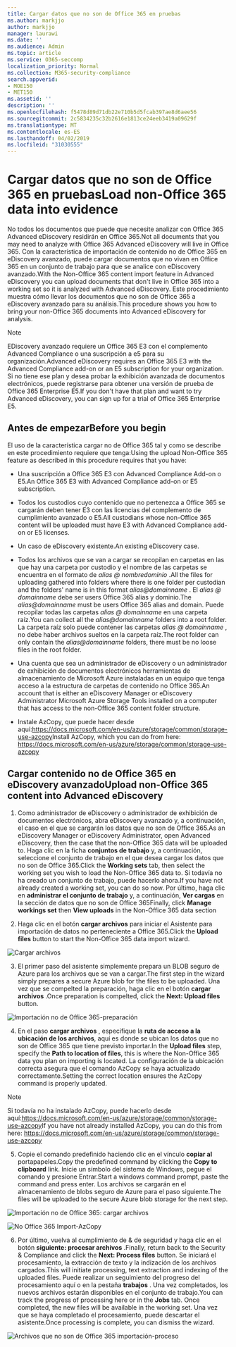 ```yaml
---
title: Cargar datos que no son de Office 365 en pruebas
ms.author: markjjo
author: markjjo
manager: laurawi
ms.date: ''
ms.audience: Admin
ms.topic: article
ms.service: O365-seccomp
localization_priority: Normal
ms.collection: M365-security-compliance
search.appverid:
- MOE150
- MET150
ms.assetid: ''
description: ''
ms.openlocfilehash: f5478d89d71db22e710b5d5fcab397ae8d6aee56
ms.sourcegitcommit: 2c5834235c32b2616e1813ce24eeb3419a09629f
ms.translationtype: MT
ms.contentlocale: es-ES
ms.lasthandoff: 04/02/2019
ms.locfileid: "31030555"
---
```

# <a name="load-non-office-365-data-into-evidence"></a><span data-ttu-id="b7608-102">Cargar datos que no son de Office 365 en pruebas</span><span class="sxs-lookup"><span data-stu-id="b7608-102">Load non-Office 365 data into evidence</span></span>

<span data-ttu-id="b7608-103">No todos los documentos que puede que necesite analizar con Office 365 Advanced eDiscovery residirán en Office 365.</span><span class="sxs-lookup"><span data-stu-id="b7608-103">Not all documents that you may need to analyze with Office 365 Advanced eDiscovery will live in Office 365.</span></span> <span data-ttu-id="b7608-104">Con la característica de importación de contenido no de Office 365 en eDiscovery avanzado, puede cargar documentos que no vivan en Office 365 en un conjunto de trabajo para que se analice con eDiscovery avanzado.</span><span class="sxs-lookup"><span data-stu-id="b7608-104">With the Non-Office 365 content import feature in Advanced eDiscovery you can upload documents that don't live in Office 365 into a working set so it is analyzed with Advanced eDiscovery.</span></span> <span data-ttu-id="b7608-105">Este procedimiento muestra cómo llevar los documentos que no son de Office 365 a eDiscovery avanzado para su análisis.</span><span class="sxs-lookup"><span data-stu-id="b7608-105">This procedure shows you how to bring your non-Office 365 documents into Advanced eDiscovery for analysis.</span></span>

>[!Note]
><span data-ttu-id="b7608-106">EDiscovery avanzado requiere un Office 365 E3 con el complemento Advanced Compliance o una suscripción a e5 para su organización.</span><span class="sxs-lookup"><span data-stu-id="b7608-106">Advanced eDiscovery requires an Office 365 E3 with the Advanced Compliance add-on or an E5 subscription for your organization.</span></span> <span data-ttu-id="b7608-107">Si no tiene ese plan y desea probar la exhibición avanzada de documentos electrónicos, puede registrarse para obtener una versión de prueba de Office 365 Enterprise E5.</span><span class="sxs-lookup"><span data-stu-id="b7608-107">If you don't have that plan and want to try Advanced eDiscovery, you can sign up for a trial of Office 365 Enterprise E5.</span></span>

## <a name="before-you-begin"></a><span data-ttu-id="b7608-108">Antes de empezar</span><span class="sxs-lookup"><span data-stu-id="b7608-108">Before you begin</span></span>
<span data-ttu-id="b7608-109">El uso de la característica cargar no de Office 365 tal y como se describe en este procedimiento requiere que tenga:</span><span class="sxs-lookup"><span data-stu-id="b7608-109">Using the upload Non-Office 365 feature as described in this procedure requires that you have:</span></span>

- <span data-ttu-id="b7608-110">Una suscripción a Office 365 E3 con Advanced Compliance Add-on o E5.</span><span class="sxs-lookup"><span data-stu-id="b7608-110">An Office 365 E3 with Advanced Compliance add-on or E5 subscription.</span></span>

- <span data-ttu-id="b7608-111">Todos los custodios cuyo contenido que no pertenezca a Office 365 se cargarán deben tener E3 con las licencias del complemento de cumplimiento avanzado o E5.</span><span class="sxs-lookup"><span data-stu-id="b7608-111">All custodians whose non-Office 365 content will be uploaded must have E3 with Advanced Compliance add-on or E5 licenses.</span></span>

- <span data-ttu-id="b7608-112">Un caso de eDiscovery existente.</span><span class="sxs-lookup"><span data-stu-id="b7608-112">An existing eDiscovery case.</span></span>

- <span data-ttu-id="b7608-113">Todos los archivos que se van a cargar se recopilan en carpetas en las que hay una carpeta por custodio y el nombre de las carpetas se encuentra en el formato de *alias @ nombredominio* .</span><span class="sxs-lookup"><span data-stu-id="b7608-113">All the files for uploading gathered into folders where there is one folder per custodian and the folders' name is in this format *alias@domainname* .</span></span> <span data-ttu-id="b7608-114">El *alias @ domainname* debe ser users Office 365 alias y dominio.</span><span class="sxs-lookup"><span data-stu-id="b7608-114">The *alias@domainname* must be users Office 365 alias and domain.</span></span> <span data-ttu-id="b7608-115">Puede recopilar todas las carpetas *alias @ domainname* en una carpeta raíz.</span><span class="sxs-lookup"><span data-stu-id="b7608-115">You can collect all the *alias@domainname* folders into a root folder.</span></span> <span data-ttu-id="b7608-116">La carpeta raíz solo puede contener las carpetas *alias @ domainname* , no debe haber archivos sueltos en la carpeta raíz.</span><span class="sxs-lookup"><span data-stu-id="b7608-116">The root folder can only contain the *alias@domainname* folders, there must be no loose files in the root folder.</span></span>

- <span data-ttu-id="b7608-117">Una cuenta que sea un administrador de eDiscovery o un administrador de exhibición de documentos electrónicos herramientas de almacenamiento de Microsoft Azure instaladas en un equipo que tenga acceso a la estructura de carpetas de contenido no Office 365.</span><span class="sxs-lookup"><span data-stu-id="b7608-117">An account that is either an eDiscovery Manager or eDiscovery Administrator Microsoft Azure Storage Tools installed on a computer that has access to the non-Office 365 content folder structure.</span></span>

- <span data-ttu-id="b7608-118">Instale AzCopy, que puede hacer desde aquí:https://docs.microsoft.com/en-us/azure/storage/common/storage-use-azcopy</span><span class="sxs-lookup"><span data-stu-id="b7608-118">Install AzCopy, which you can do from here: https://docs.microsoft.com/en-us/azure/storage/common/storage-use-azcopy</span></span>

## <a name="upload-non-office-365-content-into-advanced-ediscovery"></a><span data-ttu-id="b7608-119">Cargar contenido no de Office 365 en eDiscovery avanzado</span><span class="sxs-lookup"><span data-stu-id="b7608-119">Upload non-Office 365 content into Advanced eDiscovery</span></span>

1. <span data-ttu-id="b7608-120">Como administrador de eDiscovery o administrador de exhibición de documentos electrónicos, abra eDiscovery avanzado y, a continuación, el caso en el que se cargarán los datos que no son de Office 365.</span><span class="sxs-lookup"><span data-stu-id="b7608-120">As an eDiscovery Manager or eDiscovery Administrator, open Advanced eDiscovery, then the case that the non-Office 365 data will be uploaded to.</span></span>  <span data-ttu-id="b7608-121">Haga clic en la ficha **conjuntos de trabajo** y, a continuación, seleccione el conjunto de trabajo en el que desea cargar los datos que no son de Office 365.</span><span class="sxs-lookup"><span data-stu-id="b7608-121">Click the **Working sets** tab, then select the working set you wish to load the Non-Office 365 data to.</span></span>  <span data-ttu-id="b7608-122">Si todavía no ha creado un conjunto de trabajo, puede hacerlo ahora.</span><span class="sxs-lookup"><span data-stu-id="b7608-122">If you have not already created a working set, you can do so now.</span></span>  <span data-ttu-id="b7608-123">Por último, haga clic en **administrar el conjunto de trabajo** y, a continuación, **Ver cargas** en la sección de datos que no son de Office 365</span><span class="sxs-lookup"><span data-stu-id="b7608-123">Finally, click **Manage workings set** then **View uploads** in the Non-Office 365 data section</span></span>

2. <span data-ttu-id="b7608-124">Haga clic en el botón **cargar archivos** para iniciar el Asistente para importación de datos no perteneciente a Office 365.</span><span class="sxs-lookup"><span data-stu-id="b7608-124">Click the **Upload files** button to start the Non-Office 365 data import wizard.</span></span>

![Cargar archivos](../media/574f4059-4146-4058-9df3-ec97cf28d7c7.png)

3. <span data-ttu-id="b7608-126">El primer paso del asistente simplemente prepara un BLOB seguro de Azure para los archivos que se van a cargar.</span><span class="sxs-lookup"><span data-stu-id="b7608-126">The first step in the wizard simply prepares a secure Azure blob for the files to be uploaded.</span></span>  <span data-ttu-id="b7608-127">Una vez que se compelted la preparación, haga clic en el botón **cargar archivos** .</span><span class="sxs-lookup"><span data-stu-id="b7608-127">Once preparation is compelted, click the **Next: Upload files** button.</span></span>

![Importación no de Office 365-preparación](../media/0670a347-a578-454a-9b3d-e70ef47aec57.png)
 
4. <span data-ttu-id="b7608-129">En el paso **cargar archivos** , especifique la **ruta de acceso a la ubicación de los archivos**, aquí es donde se ubican los datos que no son de Office 365 que tiene previsto importar.</span><span class="sxs-lookup"><span data-stu-id="b7608-129">In the **Upload files** step, specify the **Path to location of files**, this is where the Non-Office 365 data you plan on importing is located.</span></span>  <span data-ttu-id="b7608-130">La configuración de la ubicación correcta asegura que el comando AzCopy se haya actualizado correctamente.</span><span class="sxs-lookup"><span data-stu-id="b7608-130">Setting the correct location ensures the AzCopy command is properly updated.</span></span>

> [!NOTE]
> <span data-ttu-id="b7608-131">Si todavía no ha instalado AzCopy, puede hacerlo desde aquí:https://docs.microsoft.com/en-us/azure/storage/common/storage-use-azcopy</span><span class="sxs-lookup"><span data-stu-id="b7608-131">If you have not already installed AzCopy, you can do this from here: https://docs.microsoft.com/en-us/azure/storage/common/storage-use-azcopy</span></span>

5. <span data-ttu-id="b7608-132">Copie el comando predefinido haciendo clic en el vínculo **copiar al** portapapeles.</span><span class="sxs-lookup"><span data-stu-id="b7608-132">Copy the predefined command by clicking the **Copy to clipboard** link.</span></span> <span data-ttu-id="b7608-133">Inicie un símbolo del sistema de Windows, pegue el comando y presione Entrar.</span><span class="sxs-lookup"><span data-stu-id="b7608-133">Start a windows command prompt, paste the command and press enter.</span></span>  <span data-ttu-id="b7608-134">Los archivos se cargarán en el almacenamiento de blobs seguro de Azure para el paso siguiente.</span><span class="sxs-lookup"><span data-stu-id="b7608-134">The files will be uploaded to the secure Azure blob storage for the next step.</span></span>

![Importación no de Office 365: cargar archivos](../media/3ea53b5d-7f9b-4dfc-ba63-90a38c14d41a.png)

![No Office 365 Import-AzCopy](../media/504e2dbe-f36f-4f36-9b08-04aea85d8250.png)

6. <span data-ttu-id="b7608-137">Por último, vuelva al cumplimiento de & de seguridad y haga clic en el botón **siguiente: procesar archivos** .</span><span class="sxs-lookup"><span data-stu-id="b7608-137">Finally, return back to the Security & Compliance and click the **Next: Process files** button.</span></span>  <span data-ttu-id="b7608-138">Se iniciará el procesamiento, la extracción de texto y la indización de los archivos cargados.</span><span class="sxs-lookup"><span data-stu-id="b7608-138">This will initiate processing, text extraction and indexing of the uploaded files.</span></span>  <span data-ttu-id="b7608-139">Puede realizar un seguimiento del progreso del procesamiento aquí o en la pestaña **trabajos** .  Una vez completados, los nuevos archivos estarán disponibles en el conjunto de trabajo.</span><span class="sxs-lookup"><span data-stu-id="b7608-139">You can track the progress of processing here or in the **Jobs** tab.  Once completed, the new files will be available in the working set.</span></span>  <span data-ttu-id="b7608-140">Una vez que se haya completado el procesamiento, puede descartar el asistente.</span><span class="sxs-lookup"><span data-stu-id="b7608-140">Once processing is complete, you can dismiss the wizard.</span></span>

![Archivos que no son de Office 365 importación-proceso](../media/218b1545-416a-4a9f-9b25-3b70e8508f67.png)

